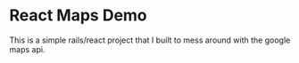 # React Maps Demo

This is a simple rails/react project that I built to mess around with the google maps api.
